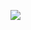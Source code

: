 <a href="https://www.juncture-digital.org"><img src="https://juncture-digital.github.io/juncture/static/images/ve-button.png"></a>

<param ve-config
      title="Potatoes: Through its punctuated moments"
      authors="Alex, Nola, and Jessica"






